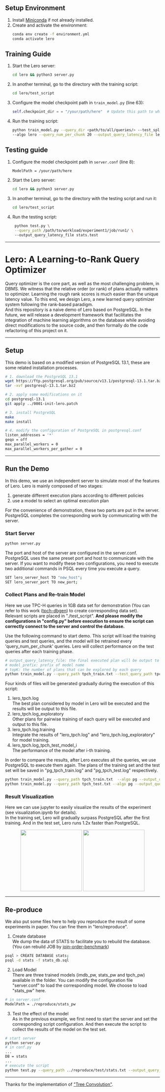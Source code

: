 ## Setup Environment
1. Install [Miniconda](https://docs.conda.io/en/latest/miniconda.html) if not already installed.
2. Create and activate the environment:
   ```bash
   conda env create -f environment.yml
   conda activate lero
   ```

## Training Guide

1. Start the Lero server:
   ```bash
   cd lero && python3 server.py
   ```

2. In another terminal, go to the directory with the training script:
    ```bash
    cd lero/test_script
    ```

3. Configure the model checkpoint path in `train_model.py` (line 63):
   ```python
   self.checkpoint_dir = = "/your/path/here"  # Update this path to where you wish for the checkpoints to be saved
   ```

4. Run the training script:
   ```bash
   python train_model.py --query_dir <path/to/all/queries/> --test_split 0.2 \ 
   --algo lero --query_num_per_chunk 20 --output_query_latency_file lero_job.log --model_prefix job_test_model --topK 3
   ```

## Testing guide

1. Configure the model checkpoint path in `server.conf` (line 8):
   ```bash
   ModelPath = /your/path/here
   ```

2. Start the Lero server:
   ```bash
   cd lero && python3 server.py
   ```

3. In another terminal, go to the directory with the testing script and run it:
    ```bash
    cd lero/test_script
    ```

4. Run the testing script:
   ```bash
    python test.py \
    --query_path /path/to/workload/experiment1/job/run1/ \ 
    --output_query_latency_file stats.test
   ```

---

# Lero: A Learning-to-Rank Query Optimizer
Query optimizer is the core part, as well as the most challenging problem, in DBMS. 
We witness that the relative order (or rank) of plans actually matters to optimizer. Learning the rough rank scores is much easier than the unique latency value. To this end, we design Lero, a new learned query optimizer system following the rank-based paradigm.  
And this repository is a naive demo of Lero based on PostgreSQL. In the future, we will release a development framework that facilitates the integration of machine learning algorithms on the database while avoiding direct modifications to the source code, and then formally do the code refactoring of this project on it. 

---
## Setup

This demo is based on a modified version of PostgreSQL 13.1, these are some related installation processes.

```bash
# 1. download the PostgreSQL 13.1  
wget https://ftp.postgresql.org/pub/source/v13.1/postgresql-13.1.tar.bz2
tar -xvf postgresql-13.1.tar.bz2

# 2. apply some modifications on it
cd postgresql-13.1
git apply ../0001-init-lero.patch

# 3. install PostgreSQL
make
make install

# 4. modify the configuration of PostgreSQL in postgresql.conf
listen_addresses = '*'
geqo = off
max_parallel_workers = 0
max_parallel_workers_per_gather = 0
```
---

## Run the Demo
In this demo, we use an independent server to simulate most of the features of Lero.
Lero is mainly composed of two stages:   

1. generate different execution plans according to different policies  
2. use a model to select an optimal execution plan

For the convenience of demonstration, these two parts are put in the server. PostgreSQL completes the corresponding work by communicating with the server.


### Start Server
```bash
python server.py
```
The port and host of the server are configured in the server.conf. 
PostgreSQL uses the same preset port and host to communicate with the server.
If you want to modify these two configurations, you need to execute two additional commands in PSQL every time you execute a query.
```bash
SET lero_server_host TO "new_host";
SET lero_server_port TO new_port;
```


### Collect Plans and Re-train Model
Here we use TPC-H queries in 1GB data set for demonstration (You can refer to this work ([tpch-dbgen](https://github.com/electrum/tpch-dbgen)) to create corresponding data set).  
Relevant scripts are placed in "./test_script". 
**And please modify the configurations in "config.py" before execution to ensure the script can correctly connect to the server and control the database.**

Use the following command to start demo. 
This script will load the training queries and test queries, and the model will be retrained every 'query_num_per_chunk' queries. Lero will collect performance on the test queries after each training phase.

```bash
# output_query_latency_file: the final executed plan will be output to this file
# model_prefix: prefix of model name
# topK: the number of plans that can be explored by each query
python train_model.py --query_path tpch_train.txt --test_query_path tpch_test.txt --algo lero --query_num_per_chunk 20 --output_query_latency_file lero_tpch.log --model_prefix tpch_test_model --topK 3
```
Four kinds of files will be generated gradually during the execution of this script:
1. lero_tpch.log  
    The best plan considered by model in Lero will be executed and the results will be output to this file.
2. lero_tpch.log_exploratory  
    Other plans for pairwise training of each query will be executed and output to this file.
3. lero_tpch.log.training  
    Integrate the results of "lero_tpch.log" and "lero_tpch.log_exploratory" for model training.
4. lero_tpch.log_tpch_test_model_i  
    The performance of the model after i-th training.

In order to compare the results, after Lero executes all the queries, we use PostgreSQL to execute them again.
The plans of the training set and the test set will be saved in "pg_tpch_train.log" and "pg_tpch_test.log" respectively.
```bash
python train_model.py --query_path tpch_train.txt  --algo pg --output_query_latency_file pg_tpch_train.log
python train_model.py --query_path tpch_test.txt --algo pg --output_query_latency_file pg_tpch_test.log
```

### Result Visualization
Here we can use jupyter to easily visualize the results of the experiment (see visualization.ipynb for details).  
In the training set, Lero will gradually surpass PostgreSQL after the first training.
And in the test set, Lero runs 1.2x faster than PostgreSQL.
<center class="half">
    <img src="lero/test_script/train.jpg" width="200"/>
    <img src="lero/test_script/test.jpg" width="200"/>
</center>


<!-- 
---
## Paper Citation
```bash
TODO
```
-->

---
## Re-produce
We also put some files here to help you reproduce the result of some experiments in paper. You can fine them in "lero/reproduce".  

1. Create database  
We dump the data of STATS to facilitate you to rebuild the database. (You can rebuild JOB by [join-order-benchmark](https://github.com/gregrahn/join-order-benchmark))
```bash
psql > CREATE DATABASE stats;
psql -d stats -f stats_db.sql
```

2. Load Model  
There are three trained models (imdb_pw, stats_pw and tpch_pw) available in the folder. You can modify the configuration file "server.conf" to load the corresponding model. We choose to load "stats_pw" here.
```bash
# in server.conf
ModelPath = ./reproduce/stats_pw
```

3. Test the effect of the model  
As in the previous example, we first need to start the server and set the corresponding script configuration.
And then execute the script to collect the results of the model on the test set.
```bash
# start server
python server.py
# in conf.py
...
DB = stats
...
# execute the script
python test.py --query_path ../reproduce/test/stats.txt --output_query_latency_file stats.test
```


---
Thanks for the implementation of ["Tree Convolution"](https://github.com/RyanMarcus/TreeConvolution).